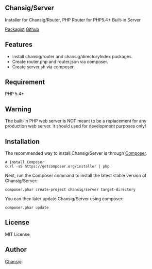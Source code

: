 Chansig/Server
--------------

Installer for Chansig/Router, PHP Router for PHP5.4+ Built-in Server

[Packagist](https://packagist.org/packages/chansig/server)
[Github](https://github.com/Chansig/Server)

## Features

- Install chansig/router and chansig/directoryIndex packages.
- Create router.php and router.json via composer.
- Create server.sh via composer.

## Requirement

PHP 5.4+

## Warning

The built-in PHP web server is NOT meant to be a replacement for any production web server. It should used for development purposes only!

##  Installation

The recommended way to install Chansig/Server is through
[Composer](http://getcomposer.org).


    # Install Composer
    curl -sS https://getcomposer.org/installer | php


Next, run the Composer command to install the latest stable version of Chansig/Server:

    composer.phar create-project chansig/server target-directory

You can then later update Chansig/Server using composer:

    composer.phar update

## License

MIT License

## Author

[Chansig](https://github.com/Chansig).